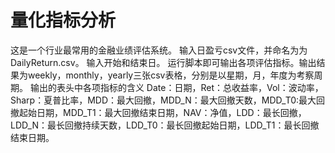 # 量化指标分析
这是一个行业最常用的金融业绩评估系统。
输入日盈亏csv文件，并命名为为DailyReturn.csv。
输入开始和结束日。
运行脚本即可输出各项评估指标。输出结果为weekly，monthly，yearly三张csv表格，分别是以星期，月，年度为考察周期。
输出的表头中各项指标的含义 Date：日期，Ret：总收益率，Vol：波动率，Sharp：夏普比率，MDD：最大回撤，MDD_N：最大回撤天数，MDD_T0:最大回撤起始日期，MDD_T1：最大回撤结束日期，NAV：净值，LDD：最长回撤，LDD_N：最长回撤持续天数，LDD_T0：最长回撤起始日期，LDD_T1：最长回撤结束日期。
